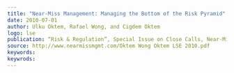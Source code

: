```yaml
---
title: "Near-Miss Management: Managing the Bottom of the Risk Pyramid"
date: 2010-07-01
author: Ulku Oktem, Rafael Wong, and Cigdem Oktem
logo: lse
publication: “Risk & Regulation”, Special Issue on Close Calls, Near-Misses and Early Warnings LSE Publication
source: http://www.nearmissmgmt.com/Oktem Wong Oktem LSE 2010.pdf
keywords:
keywrods: 
---
```




